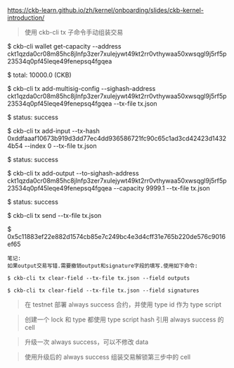https://ckb-learn.github.io/zh/kernel/onboarding/slides/ckb-kernel-introduction/

>使用 ckb-cli tx 子命令手动组装交易

$ ckb-cli wallet get-capacity --address ckt1qzda0cr08m85hc8jlnfp3zer7xulejywt49kt2rr0vthywaa50xwsqgl9j5rf5p23534q0pf45leqe49fenepsq4fgqea

$ total: 10000.0 (CKB)

$ ckb-cli tx add-multisig-config --sighash-address  ckt1qzda0cr08m85hc8jlnfp3zer7xulejywt49kt2rr0vthywaa50xwsqgl9j5rf5p23534q0pf45leqe49fenepsq4fgqea  --tx-file tx.json

$ status: success

$ ckb-cli tx add-input --tx-hash 0xddfaaaf10673b919d3dd77ec4dd936586721fc90c65c1ad3cd42423d14324b54 --index 0 --tx-file tx.json

$ status: success

$ ckb-cli tx add-output --to-sighash-address ckt1qzda0cr08m85hc8jlnfp3zer7xulejywt49kt2rr0vthywaa50xwsqgl9j5rf5p23534q0pf45leqe49fenepsq4fgqea --capacity 9999.1 --tx-file tx.json 

$ status: success

$ ckb-cli tx send --tx-file tx.json

$ 0x5c11883ef22e882d1574cb85e7c249bc4e3d4cff31e765b220de576c9016ef65

```
笔记:
如果output交易写错.需要撤销output和signature字段的填写.使用如下命令:

$ ckb-cli tx clear-field --tx-file tx.json --field outputs

$ ckb-cli tx clear-field --tx-file tx.json --field signatures
```


>在 testnet 部署 always success 合约，并使用 type id 作为 type script

>创建一个 lock 和 type 都使用 type script hash 引用 always success 的 cell

>升级一次 always success，可以不修改 data

>使用升级后的 always success 组装交易解锁第三步中的 cell